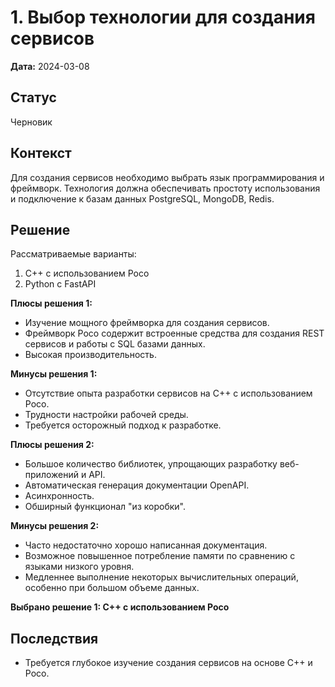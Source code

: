 # 1. Выбор технологии для создания сервисов

**Дата:** 2024-03-08

## Статус

Черновик

## Контекст

Для создания сервисов необходимо выбрать язык программирования и фреймворк. Технология должна обеспечивать простоту использования и подключение к базам данных PostgreSQL, MongoDB, Redis.

## Решение

Рассматриваемые варианты:
1. C++ с использованием Poco
2. Python с FastAPI

**Плюсы решения 1:**
- Изучение мощного фреймворка для создания сервисов.
- Фреймворк Poco содержит встроенные средства для создания REST сервисов и работы с SQL базами данных.
- Высокая производительность.

**Минусы решения 1:**
- Отсутствие опыта разработки сервисов на C++ с использованием Poco.
- Трудности настройки рабочей среды.
- Требуется осторожный подход к разработке.

**Плюсы решения 2:**
- Большое количество библиотек, упрощающих разработку веб-приложений и API.
- Автоматическая генерация документации OpenAPI.
- Асинхронность.
- Обширный функционал "из коробки".

**Минусы решения 2:**
- Часто недостаточно хорошо написанная документация.
- Возможное повышенное потребление памяти по сравнению с языками низкого уровня.
- Медленнее выполнение некоторых вычислительных операций, особенно при большом объеме данных.

**Выбрано решение 1: C++ с использованием Poco**

## Последствия
- Требуется глубокое изучение создания сервисов на основе C++ и Poco.
